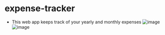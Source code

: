 # expense-tracker
* This web app keeps track of your yearly and monthly expenses
![image](https://user-images.githubusercontent.com/69240053/141111982-dfb548a6-362b-4054-90be-2ed6b382c02e.png)
![image](https://user-images.githubusercontent.com/69240053/141112102-6b5673da-59d4-4107-96a7-8d04fc28dab2.png)
